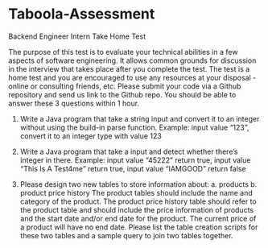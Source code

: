 # Taboola-Assessment
Backend Engineer Intern Take Home Test

The purpose of this test is to evaluate your technical abilities in a few aspects of software
engineering. It allows common grounds for discussion in the interview that takes place after you
complete the test. The test is a home test and you are encouraged to use any resources at your
disposal - online or consulting friends, etc. Please submit your code via a Github repository and
send us link to the Github repo. You should be able to answer these 3 questions within 1 hour.

1. Write a Java program that take a string input and convert it to an integer without
using the build-in parse function.
Example: input value “123”, convert it to an integer type with value 123

2. Write a Java program that take a input and detect whether there’s integer in
there.
Example: input value “45222” return true, input value “This Is A Test4me” return
true, input value “IAMGOOD” return false
3. Please design two new tables to store information about:
a. products
b. product price history
The product tables should include the name and category of the product.
The product price history table should refer to the product table and should
include the price information of products and the start date and/or end date for
the product. The current price of a product will have no end date.
Please list the table creation scripts for these two tables and a sample query to
join two tables together.
